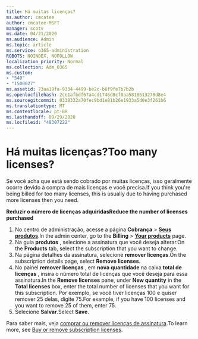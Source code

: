 ```yaml
---
title: Há muitas licenças?
ms.author: cmcatee
author: cmcatee-MSFT
manager: scotv
ms.date: 04/21/2020
ms.audience: Admin
ms.topic: article
ms.service: o365-administration
ROBOTS: NOINDEX, NOFOLLOW
localization_priority: Normal
ms.collection: Adm_O365
ms.custom:
- "540"
- "1500027"
ms.assetid: 73aa19fa-9334-4499-be2c-b6f9fe7b7b2b
ms.openlocfilehash: 2ce1afbdf67a4cd1746d8cf0aa5818613278d8e4
ms.sourcegitcommit: 0338332a70fec9bd1e81b26e1933a5d0e3f261b6
ms.translationtype: MT
ms.contentlocale: pt-BR
ms.lasthandoff: 09/29/2020
ms.locfileid: "48307222"
---
```

# <a name="too-many-licenses"></a><span data-ttu-id="7a1b9-102">Há muitas licenças?</span><span class="sxs-lookup"><span data-stu-id="7a1b9-102">Too many licenses?</span></span>

<span data-ttu-id="7a1b9-103">Se você acha que está sendo cobrado por muitas licenças, isso geralmente ocorre devido à compra de mais licenças e você precisa.</span><span class="sxs-lookup"><span data-stu-id="7a1b9-103">If you think you're being billed for too many licenses, this is usually due to having purchased more licenses then you need.</span></span>
  
<span data-ttu-id="7a1b9-104">**Reduzir o número de licenças adquiridas**</span><span class="sxs-lookup"><span data-stu-id="7a1b9-104">**Reduce the number of licenses purchased**</span></span>
  
1. <span data-ttu-id="7a1b9-105">No centro de administração, acesse a página **Cobrança** \> **[Seus produtos](https://go.microsoft.com/fwlink/p/?linkid=842054)**.</span><span class="sxs-lookup"><span data-stu-id="7a1b9-105">In the admin center, go to the **Billing** \> **[Your products](https://go.microsoft.com/fwlink/p/?linkid=842054)** page.</span></span>
2. <span data-ttu-id="7a1b9-106">Na guia **produtos** , selecione a assinatura que você deseja alterar.</span><span class="sxs-lookup"><span data-stu-id="7a1b9-106">On the **Products** tab, select the subscription that you want to change.</span></span>
3. <span data-ttu-id="7a1b9-107">Na página detalhes da assinatura, selecione **remover licenças**.</span><span class="sxs-lookup"><span data-stu-id="7a1b9-107">On the subscription details page, select **Remove licenses**.</span></span>
4. <span data-ttu-id="7a1b9-108">No painel **remover licenças** , em **nova quantidade** na caixa **total de licenças** , insira o número total de licenças que você deseja para essa assinatura.</span><span class="sxs-lookup"><span data-stu-id="7a1b9-108">In the **Remove licenses** pane, under **New quantity** in the **Total licenses** box, enter the total number of licenses that you want for this subscription.</span></span> <span data-ttu-id="7a1b9-109">Por exemplo, se você tiver licenças 100 e quiser remover 25 delas, digite 75.</span><span class="sxs-lookup"><span data-stu-id="7a1b9-109">For example, if you have 100 licenses and you want to remove 25 of them, enter 75.</span></span>
5. <span data-ttu-id="7a1b9-110">Selecione **Salvar**.</span><span class="sxs-lookup"><span data-stu-id="7a1b9-110">Select **Save**.</span></span>

<span data-ttu-id="7a1b9-111">Para saber mais, veja [comprar ou remover licenças de assinatura](https://docs.microsoft.com/microsoft-365/commerce/licenses/buy-licenses).</span><span class="sxs-lookup"><span data-stu-id="7a1b9-111">To learn more, see [Buy or remove subscription licenses](https://docs.microsoft.com/microsoft-365/commerce/licenses/buy-licenses).</span></span>
